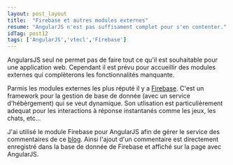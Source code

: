 ```yaml
---
layout: post_layout
title:  "Firebase et autres modules externes"
resume: "AngularJS n'est pas suffisament complet pour s'en contenter."
idTag: post12
tags: ['AngularJS','vtecl','Firebase']
---
```


AngularsJS seul ne permet pas de faire tout ce qu'il est souhaitable pour une application web. Cependant il est prévu pour accueillir des modules externes 
qui complèterons les fonctionnalités manquante. 

Parmis les modules externes les plus réputé il y a [Firebase][firebase]. C'est un framework pour la gestion de base de donnée (avec un service d'hébèrgement) 
qui se veut dynamique. Son utlisation est particulièrement adequat pour les interactions à réponse instantanés comme les jeux, les chats, etc...

J'ai utilisé le module Firebase pour AngularJS afin de gérer le service des commentaires de ce [blog][commentaire]. Ainsi l'ajout d'un commentaire
est directement enregistré dans la base de donnée de Firebase et affiché sur la page avec AngularJS.

[firebase]:https://www.firebase.com/
[commentaire]:http://localhost:4000/2014/02/10/autres-modules.html#commentaires